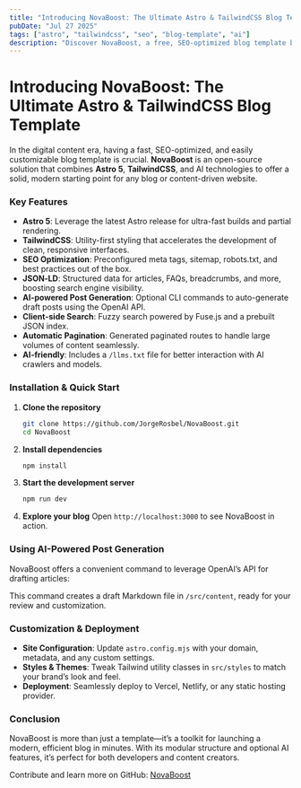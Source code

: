```yaml
---
title: "Introducing NovaBoost: The Ultimate Astro & TailwindCSS Blog Template"
pubDate: "Jul 27 2025"
tags: ["astro", "tailwindcss", "seo", "blog-template", "ai"]
description: "Discover NovaBoost, a free, SEO‑optimized blog template built with Astro 5 and TailwindCSS, featuring JSON‑LD and optional AI-powered post generation."
---
```


# Introducing NovaBoost: The Ultimate Astro & TailwindCSS Blog Template

In the digital content era, having a fast, SEO-optimized, and easily customizable blog template is crucial. **NovaBoost** is an open-source solution that combines **Astro 5**, **TailwindCSS**, and AI technologies to offer a solid, modern starting point for any blog or content-driven website.

### Key Features

* **Astro 5**: Leverage the latest Astro release for ultra-fast builds and partial rendering.
* **TailwindCSS**: Utility-first styling that accelerates the development of clean, responsive interfaces.
* **SEO Optimization**: Preconfigured meta tags, sitemap, robots.txt, and best practices out of the box.
* **JSON‑LD**: Structured data for articles, FAQs, breadcrumbs, and more, boosting search engine visibility.
* **AI-powered Post Generation**: Optional CLI commands to auto-generate draft posts using the OpenAI API.
* **Client-side Search**: Fuzzy search powered by Fuse.js and a prebuilt JSON index.
* **Automatic Pagination**: Generated paginated routes to handle large volumes of content seamlessly.
* **AI-friendly**: Includes a `/llms.txt` file for better interaction with AI crawlers and models.

### Installation & Quick Start

1. **Clone the repository**

   ```bash
   git clone https://github.com/JorgeRosbel/NovaBoost.git
   cd NovaBoost
   ```
2. **Install dependencies**

   ```bash
   npm install
   ```
3. **Start the development server**

   ```bash
   npm run dev
   ```
4. **Explore your blog**
   Open `http://localhost:3000` to see NovaBoost in action.

### Using AI-Powered Post Generation

NovaBoost offers a convenient command to leverage OpenAI’s API for drafting articles:


This command creates a draft Markdown file in `/src/content`, ready for your review and customization.

### Customization & Deployment

* **Site Configuration**: Update `astro.config.mjs` with your domain, metadata, and any custom settings.
* **Styles & Themes**: Tweak Tailwind utility classes in `src/styles` to match your brand’s look and feel.
* **Deployment**: Seamlessly deploy to Vercel, Netlify, or any static hosting provider.

### Conclusion

NovaBoost is more than just a template—it’s a toolkit for launching a modern, efficient blog in minutes. With its modular structure and optional AI features, it’s perfect for both developers and content creators.

Contribute and learn more on GitHub: [NovaBoost](https://github.com/JorgeRosbel/NovaBoost)

